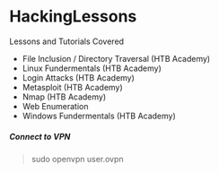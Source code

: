 # HackingLessons
Lessons and Tutorials Covered


* File Inclusion / Directory Traversal (HTB Academy)
* Linux Fundermentals (HTB Academy)
* Login Attacks (HTB Academy)
* Metasploit (HTB Academy)
* Nmap (HTB Academy)
* Web Enumeration
* Windows Fundermentals (HTB Academy)

##### Connect to VPN
> sudo openvpn user.ovpn
